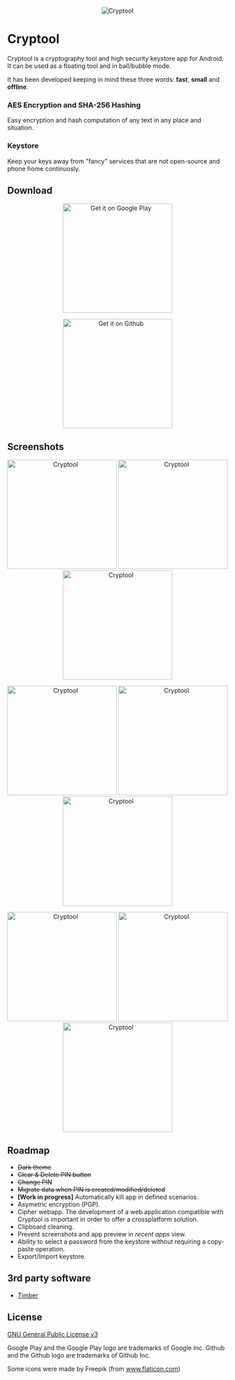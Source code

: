 <p align="center">
  <img src="dev/icon.png?raw=true" alt="Cryptool"/>
</p>

# Cryptool

Cryptool is a cryptography tool and high security keystore app for Android. It can be used as a floating tool and in ball/bubble mode.

It has been developed keeping in mind these three words: **fast**, **small** and **offline**. 

### AES Encryption and SHA-256 Hashing
Easy encryption and hash computation of any text in any place and situation.

### Keystore
Keep your keys away from "fancy" services that are not open-source and phone home continuosly.

## Download

<p align="center"><a href="https://play.google.com/store/apps/details?id=io.github.nfdz.cryptool">
  <img width="250" src="https://play.google.com/intl/en_us/badges/images/generic/en_badge_web_generic.png?raw=true" alt="Get it on Google Play"/>
</a></p>

<p align="center"><a href="https://github.com/nfdz/Cryptool/releases">
  <img width="250" src="dev/githubBadge.png?raw=true" alt="Get it on Github"/>
</a></p>

## Screenshots

<p align="center">
  <img src="screenshots/en/en_1.png?raw=true" width="250" alt="Cryptool"/>
  <img src="screenshots/en/en_2.png?raw=true" width="250" alt="Cryptool"/>
  <img src="screenshots/en/en_3.png?raw=true" width="250" alt="Cryptool"/>
</p>
<p align="center">
  <img src="screenshots/en/en_4.png?raw=true" width="250" alt="Cryptool"/>
  <img src="screenshots/en/en_5.png?raw=true" width="250" alt="Cryptool"/>
  <img src="screenshots/en/en_6.png?raw=true" width="250" alt="Cryptool"/>
</p>
<p align="center">
  <img src="screenshots/en/en_7.png?raw=true" width="250" alt="Cryptool"/>
  <img src="screenshots/en/en_8.png?raw=true" width="250" alt="Cryptool"/>
  <img src="screenshots/en/en_9.png?raw=true" width="250" alt="Cryptool"/>
</p>

## Roadmap
* ~~Dark theme~~
* ~~Clear & Delete PIN button~~
* ~~Change PIN~~
* ~~Migrate data when PIN is created/modified/deleted~~
* **[Work in progress]** Automatically kill app in defined scenarios.
* Asymetric encryption (PGP).
* Cipher webapp. The development of a web application compatible with Cryptool is important in order to offer a crossplatform solution.
* Clipboard cleaning.
* Prevent screenshots and app preview in *recent apps* view.
* Ability to select a password from the keystore without requiring a copy-paste operation.
* Export/Import keystore.

## 3rd party software
* [Timber](https://github.com/JakeWharton/timber)

## License

[GNU General Public License v3](https://www.gnu.org/licenses/gpl-3.0.en.html "GNU General Public License v3")

Google Play and the Google Play logo are trademarks of Google Inc.
Github and the Github logo are trademarks of Github Inc.

Some icons were made by Freepik (from www.flaticon.com)

